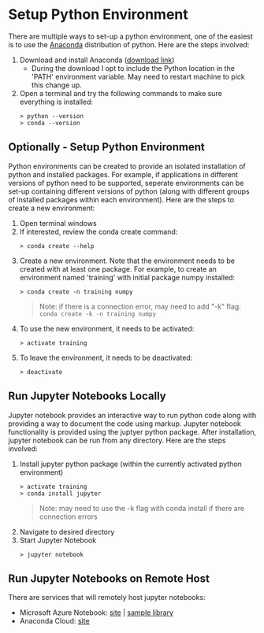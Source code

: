 # Setup Python Environment
There are multiple ways to set-up a python environment, one of the easiest is to use the [Anaconda](https://www.anaconda.com/) distribution of python.  Here are the steps involved:
1. Download and install Anaconda ([download link](https://www.anaconda.com/download/))  
	* During the download I opt to include the Python location in the 'PATH' environment variable.  May need to restart machine to pick this change up.  
2. Open a terminal and try the following commands to make sure everything is installed:
	```
    > python --version
    > conda --version
    ```  
    
## Optionally - Setup Python Environment
Python environments can be created to provide an isolated installation of python and installed packages.  For example, if applications in different versions of python need to be supported, seperate environments can be set-up containing different versions of python (along with different groups of installed packages within each environment).  Here are the steps to create a new environment:

1. Open terminal windows
2. If interested, review the conda create command:
    ```
    > conda create --help
    ```  
3. Create a new environment. Note that the environment needs to be created with at least one package.  For example, to create an environment named 'training' with initial package numpy installed:
    ```
    > conda create -n training numpy
    ```
    > Note: if there is a connection error, may need to add "-k" flag: `conda create -k -n training numpy`
4. To use the new environment, it needs to be activated:
    ```
    > activate training
    ```
5. To leave the environment, it needs to be deactivated:
    ```
    > deactivate
    ```
    
## Run Jupyter Notebooks Locally
Jupyter notebook provides an interactive way to run python code along with providing a way to document the code using markup.  Jupyter notebook functionality is provided using the juptyer python package.  After installation, jupyter notebook can be run from any directory.  Here are the steps involved:

1. Install jupyter python package (within the currently activated python environment)
    ```
    > activate training
    > conda install jupyter
    ```
    > Note: may need to use the -k flag with conda install if there are connection errors
2. Navigate to desired directory
3. Start Jupyter Notebook
    ```
    > jupyter notebook
    ```

## Run Jupyter Notebooks on Remote Host
There are services that will remotely host jupyter notebooks:
* Microsoft Azure Notebook: [site](https://notebooks.azure.com/) | [sample library](https://notebooks.azure.com/Microsoft/projects)
* Anaconda Cloud: [site](https://anaconda.org/)